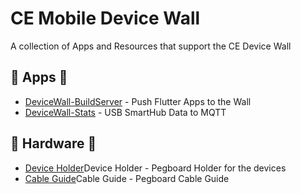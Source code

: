 # CE Mobile Device Wall

A collection of Apps and Resources that support the CE Device Wall

## 📱 Apps 📱

  - [DeviceWall-BuildServer](./devicewall-buildServer) - Push Flutter Apps to the Wall
  - [DeviceWall-Stats](./devicewall-stats) - USB SmartHub Data to MQTT

## 🔩 Hardware 🔩
  
  - [Device Holder](./hardware)Device Holder - Pegboard Holder for the devices
  - [Cable Guide](./hardware)Cable Guide - Pegboard Cable Guide